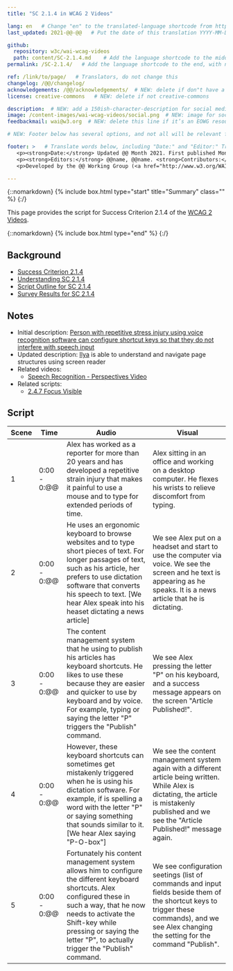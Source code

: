 ```yaml
---
title: "SC 2.1.4 in WCAG 2 Videos"

lang: en   # Change "en" to the translated-language shortcode from https://www.iana.org/assignments/language-subtag-registry/language-subtag-registry
last_updated: 2021-@@-@@   # Put the date of this translation YYYY-MM-DD (with month in the middle)

github:
  repository: w3c/wai-wcag-videos
  path: content/SC-2.1.4.md    # Add the language shortcode to the middle of the filename, for example: content/index.fr.md
permalink: /SC-2.1.4/   # Add the language shortcode to the end, with no slash at end, for example: /link/to/page/fr

ref: /link/to/page/   # Translators, do not change this
changelog: /@@/changelog/
acknowledgements: /@@/acknowledgements/  # NEW: delete if don"t have a separate acknowledgements page. And delete it in the footer below.
license: creative-commons   # NEW: delete if not creative-commons

description:  # NEW: add a 150ish-character-description for social media   # translate the description
image: /content-images/wai-wcag-videos/social.png  # NEW: image for social media
feedbackmail: wai@w3.org  # NEW: delete this line if it’s an EOWG resource (the default is wai-eo-editors@w3.org)

# NEW: Footer below has several options, and not all will be relevant for specific pages. (Ask Shawn if questions.)

footer: >   # Translate words below, including "Date:" and "Editor:" Translate the Working Group name. Leave the Working Group acronym in English. Do *not* change the dates in the footer below.
   <p><strong>Date:</strong> Updated @@ Month 2021. First published Month 20@@. CHANGELOG.</p>
   <p><strong>Editors:</strong> @@name, @@name. <strong>Contributors:</strong> @@name, @@name, and <a href=”https://www.w3.org/groups/wg/@@wg/participants”>participants of the @@WG</a>. ACKNOWLEDGEMENTS lists contributors and credits.</p>
   <p>Developed by the @@ Working Group (<a href="http://www.w3.org/WAI/@@/">@@WG</a>). Developed as part of the <a href="https://www.w3.org/WAI/@@/">WAI-@@ project</a>, @@co-funded by the European Commission.</p>

---
```


{::nomarkdown}
{% include box.html type="start" title="Summary" class="" %}
{:/}

This page provides the script for Success Criterion 2.1.4 of the [WCAG 2 Videos](https://wai-wcag-videos.netlify.app/overview/).

{::nomarkdown}
{% include box.html type="end" %}
{:/}

## Background

* [Success Criterion 2.1.4](https://www.w3.org/TR/WCAG22/#character-key-shortcuts)
* [Understanding SC 2.1.4](https://www.w3.org/WAI/WCAG22/Understanding/character-key-shortcuts.html)
* [Script Outline for SC 2.1.4](https://www.w3.org/WAI/EO/wiki/Video-Based_Resources/WCAG_Requirements#SC2-1-4)
* [Survey Results for SC 2.1.4](https://www.w3.org/2002/09/wbs/35532/Videos_WCAG_Squirrel/results#xSC214)

## Notes

* Initial description: [Person with repetitive stress injury using voice recognition software can configure shortcut keys so that they do not interfere with speech input](https://www.w3.org/WAI/standards-guidelines/wcag/new-in-21/#214-character-key-shortcuts-a)
* Updated description: [Ilya](https://wai-wcag-videos.netlify.app/overview/#ilya-she) is able to understand and navigate page structures using screen reader
* Related videos:
    * [Speech Recognition - Perspectives Video](https://www.w3.org/WAI/perspective-videos/voice/)
* Related scripts:
    * [2.4.7 Focus Visible](https://wai-wcag-videos.netlify.app/sc-2.4.7/)

## Script

| Scene | Time | Audio | Visual |
| ----- | ---- | ----- | ------ |
| 1 | 0:00 - 0:@@ | Alex has worked as a reporter for more than 20 years and has developed a repetitive strain injury that makes it painful to use a mouse and to type for extended periods of time. | Alex sitting in an office and working on a desktop computer. He flexes his wrists to relieve discomfort from typing. |
| 2 | 0:00 - 0:@@ | He uses an ergonomic keyboard to browse websites and to type short pieces of text. For longer passages of text, such as his article, her prefers to use dictation software that converts his speech to text. [We hear Alex speak into his heaset dictating a news article] | We see Alex put on a headset and start to use the computer via voice. We see the screen and he text is appearing as he speaks. It is a news article that he is dictating. |
| 3 | 0:00 - 0:@@ | The content management system that he using to publish his articles has keyboard shortcuts. He likes to use these because they are easier and quicker to use by keyboard and by voice. For example, typing or saying the letter "P" triggers the "Publish" command. | We see Alex pressing the letter "P" on his keyboard, and a success message appears on the screen "Article Published!". |
| 4 | 0:00 - 0:@@ | However, these keyboard shortcuts can sometimes get mistakenly triggered when he is using his dictation software. For example, if is spelling a word with the letter "P" or saying something that sounds similar to it. [We hear Alex saying "P-O-box"] | We see the content management system again with a different article being written. While Alex is dictating, the article is mistakenly published and we see the "Article Published!" message again. |
| 5 | 0:00 - 0:@@ | Fortunately his content management system allows him to configure the different keyboard shortcuts. Alex configured these in such a way, that he now needs to activate the Shift-key while pressing or saying the letter "P", to actually trigger the "Publish" command. | We see configuration seetings (list of commands and input fields beside them of the shortcut keys to trigger these commands), and we see Alex changing the setting for the command "Publish". |
